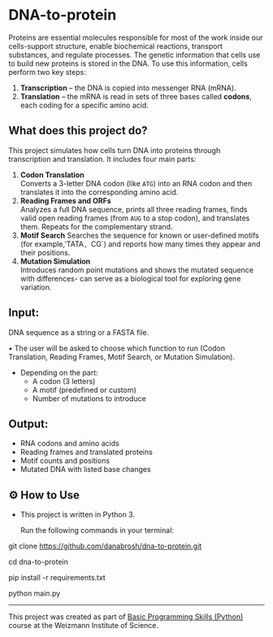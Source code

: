 # DNA-to-protein


Proteins are essential molecules responsible for most of the work inside our cells-support structure, enable biochemical reactions, transport substances, and regulate processes.
The genetic information that cells use to build new proteins is stored in the DNA.
To use this information, cells perform two key steps: 
1. **Transcription** – the DNA is copied into messenger RNA (mRNA).
2. **Translation** – the mRNA is read in sets of three bases called **codons**, each coding for a specific amino acid.
   
## What does this project do? 

This project simulates how cells turn DNA into proteins through transcription and translation. It includes four main parts:

1. **Codon Translation**  
   Converts a 3-letter DNA codon (like `ATG`) into an RNA codon and then translates it into the corresponding amino acid.
2. **Reading Frames and ORFs**  
   Analyzes a full DNA sequence, prints all three reading frames, finds valid open reading frames (from `AUG` to a stop codon), and translates them. Repeats for the complementary strand.
3. **Motif Search**
   Searches the sequence for known or user-defined motifs (for example,'TATA`, `CG`) and reports how many times they appear and their positions.
4. **Mutation Simulation**  
   Introduces random point mutations and shows the mutated sequence with differences- can serve as a biological tool for exploring gene variation.
## Input:
 DNA sequence as a string or a FASTA file.
 
 • The user will be asked to choose which function to run (Codon Translation, Reading Frames, Motif Search, or Mutation Simulation).  
- Depending on the part:
  - A codon (3 letters)
  - A motif (predefined or custom)
  - Number of mutations to introduce
## Output:
- RNA codons and amino acids  
- Reading frames and translated proteins  
- Motif counts and positions  
- Mutated DNA with listed base changes
  
## ⚙️ How to Use
  * This project is written in Python 3.

    Run the following commands in your terminal:
   
   git clone https://github.com/danabrosh/dna-to-protein.git
   
   cd dna-to-protein
   
   pip install -r requirements.txt
   
   python main.py


---

This project was created as part of [Basic Programming Skills (Python)](https://github.com/Code-Maven/wis-python-course-2025-03) course at the Weizmann Institute of Science.



